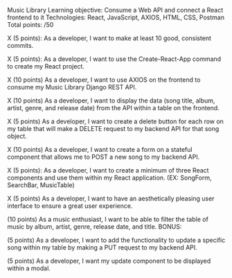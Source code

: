 Music Library
Learning objective: Consume a Web API and connect a React frontend to it
Technologies: React, JavaScript, AXIOS, HTML, CSS, Postman
Total points: /50

X (5 points): As a developer, I want to make at least 10 good, consistent commits.

X (5 points): As a developer, I want to use the Create-React-App command to create my React project.

X (10 points) As a developer, I want to use AXIOS on the frontend to consume my Music Library Django
REST API.

X (10 points) As a developer, I want to display the data (song title, album, artist, genre, and release date)
from the API within a table on the frontend.

X (5 points) As a developer, I want to create a delete button for each row on my table that will make a
DELETE request to my backend API for that song object.

X (10 points) As a developer, I want to create a form on a stateful component that allows me to POST a
new song to my backend API.

X (5 points): As a developer, I want to create a minimum of three React components and use them within
my React application. (EX: SongForm, SearchBar, MusicTable)

X (5 points) As a developer, I want to have an aesthetically pleasing user interface to ensure a great user
experience.

(10 points) As a music enthusiast, I want to be able to filter the table of music by album, artist, genre,
release date, and title.
BONUS:

(5 points) As a developer, I want to add the functionality to update a specific song within my table by
making a PUT request to my backend API.

(5 points) As a developer, I want my update component to be displayed within a modal.